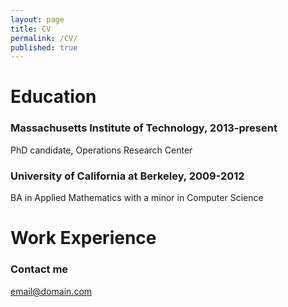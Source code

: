 ```yaml
---
layout: page
title: CV
permalink: /CV/
published: true
---
```


# Education

### Massachusetts Institute of Technology, 2013-present
PhD candidate, Operations Research Center

### University of California at Berkeley, 2009-2012
BA in Applied Mathematics with a minor in Computer Science


# Work Experience

### Contact me

[email@domain.com](mailto:email@domain.com)

